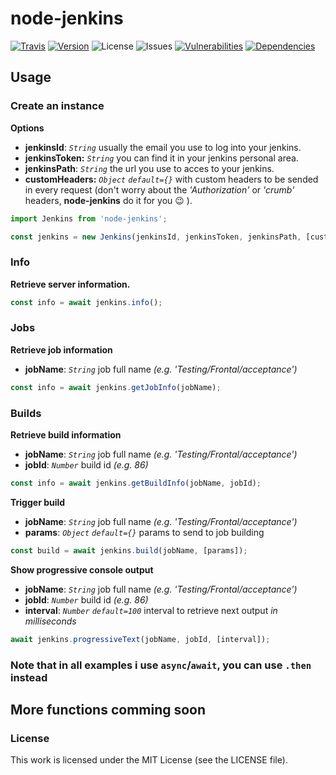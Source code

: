# node-jenkins

[![Travis][travis-image]][travis-url]
[![Version][npm-image]][npm-url]
![License][license-image]
![Issues][issues-image]
[![Vulnerabilities][vul-image]][vul-url]
[![Dependencies][deps-image]][deps-url]

## Usage

### Create an instance

__Options__

* __jenkinsId__: _`String`_ usually the email you use to log into your jenkins.
* __jenkinsToken:__ _`String`_ you can find it in your jenkins personal area.
* __jenkinsPath__: _`String`_ the url you use to acces to your jenkins.
* __customHeaders:__ _`Object`_ _`default={}`_ with custom headers to be sended in every request (don't worry about the _'Authorization'_ or _'crumb'_ headers, __node-jenkins__ do it for you :wink: ).

```js
import Jenkins from 'node-jenkins';

const jenkins = new Jenkins(jenkinsId, jenkinsToken, jenkinsPath, [customHeaders]);
```


### Info

__Retrieve server information.__

```js
const info = await jenkins.info();
```


### Jobs

__Retrieve job information__

* __jobName__: _`String`_ job full name _(e.g. 'Testing/Frontal/acceptance')_

```js
const info = await jenkins.getJobInfo(jobName);
```


### Builds

__Retrieve build information__

* __jobName__: _`String`_ job full name _(e.g. 'Testing/Frontal/acceptance')_
* __jobId__: _`Number`_ build id _(e.g. 86)_

```js
const info = await jenkins.getBuildInfo(jobName, jobId);
```

__Trigger build__

* __jobName__: _`String`_ job full name _(e.g. 'Testing/Frontal/acceptance')_
* __params__: _`Object`_ _`default={}`_ params to send to job building

```js
const build = await jenkins.build(jobName, [params]);
```

__Show progressive console output__

* __jobName__: _`String`_ job full name _(e.g. 'Testing/Frontal/acceptance')_
* __jobId__: _`Number`_ build id _(e.g. 86)_
* __interval__: _`Number`_ _`default=100`_ interval to retrieve next output _in milliseconds_

```js
await jenkins.progressiveText(jobName, jobId, [interval]);
```

### Note that in all examples i use `async`/`await`, you can use `.then` instead

## More functions comming soon


### License

This work is licensed under the MIT License (see the LICENSE file).


[travis-image]: https://travis-ci.org/cuni0716/node-jenkins.svg?branch=master
[travis-url]: https://travis-ci.org/cuni0716/node-jenkins
[license-image]: https://img.shields.io/npm/l/node-jenkins.svg
[issues-image]: https://img.shields.io/github/issues/cuni0716/node-jenkins.svg
[deps-image]: https://david-dm.org/cuni0716/node-jenkins.svg
[deps-url]: https://david-dm.org/cuni0716/node-jenkins
[vul-image]: https://snyk.io/test/github/cuni0716/node-jenkins.git/badge.svg
[vul-url]: https://snyk.io/test/github/cuni0716/node-jenkins.git
[npm-image]: https://img.shields.io/npm/v/node-jenkins.svg
[npm-url]: https://npmjs.org/package/node-jenkins
